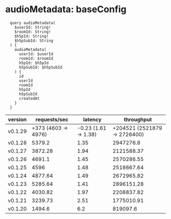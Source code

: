 # audioMetadata: baseConfig

```gql
  query audioMetadata(
    $userId: String!
    $roomId: String!
    $h5pId: String!
    $h5pSubId: String
  ) {
    audioMetadata(
      userId: $userId
      roomId: $roomId
      h5pId: $h5pId
      h5pSubId: $h5pSubId
    ) {
      id
      userId
      roomId
      h5pId
      h5pSubId
      createdAt
    }
  }
```

| version | requests/sec        | latency              | throughput                   |
| ------- | ------------------- | -------------------- | ---------------------------- |
| v0.1.29 | +373 (4603 -> 4976) | -0.23 (1.61 -> 1.38) | +204521 (2521879 -> 2726400) |
| v0.1.28 | 5379.2              | 1.35                 | 2947276.8                    |
| v0.1.27 | 3872.28             | 1.94                 | 2121588.37                   |
| v0.1.26 | 4691.1              | 1.45                 | 2570286.55                   |
| v0.1.25 | 4596                | 1.48                 | 2518667.64                   |
| v0.1.24 | 4877.64             | 1.49                 | 2672965.82                   |
| v0.1.23 | 5285.64             | 1.41                 | 2896151.28                   |
| v0.1.22 | 4030.82             | 1.97                 | 2208837.82                   |
| v0.1.21 | 3239.73             | 2.51                 | 1775010.91                   |
| v0.1.20 | 1494.6              | 6.2                  | 819097.6                     |